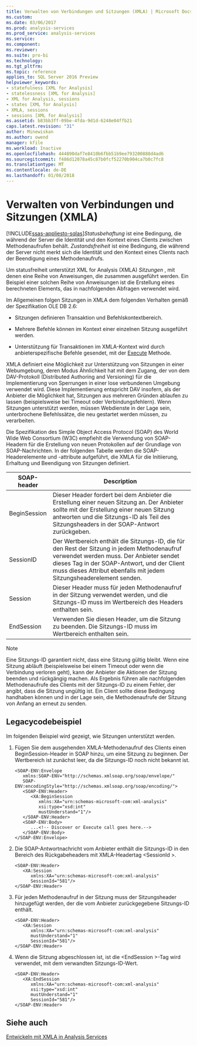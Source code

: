 ```yaml
---
title: Verwalten von Verbindungen und Sitzungen (XMLA) | Microsoft Docs
ms.custom: 
ms.date: 03/06/2017
ms.prod: analysis-services
ms.prod_service: analysis-services
ms.service: 
ms.component: 
ms.reviewer: 
ms.suite: pro-bi
ms.technology: 
ms.tgt_pltfrm: 
ms.topic: reference
applies_to: SQL Server 2016 Preview
helpviewer_keywords:
- statefulness [XML for Analysis]
- statelessness [XML for Analysis]
- XML for Analysis, sessions
- states [XML for Analysis]
- XMLA, sessions
- sessions [XML for Analysis]
ms.assetid: b83bb3ff-09be-4fda-9d1d-6248e04ffb21
caps.latest.revision: "31"
author: Minewiskan
ms.author: owend
manager: kfile
ms.workload: Inactive
ms.openlocfilehash: 444890daf7e8410b6fbb51b9ee793200888d4ad6
ms.sourcegitcommit: f486d12078a45c87b0fcf52270b904ca7b0c7fc8
ms.translationtype: MT
ms.contentlocale: de-DE
ms.lasthandoff: 01/08/2018
---
```

# <a name="managing-connections-and-sessions-xmla"></a>Verwalten von Verbindungen und Sitzungen (XMLA)
[!INCLUDE[ssas-appliesto-sqlas](../../includes/ssas-appliesto-sqlas.md)]*Statusbehaftung* ist eine Bedingung, die während der Server die Identität und den Kontext eines Clients zwischen Methodenaufrufen behält. *Zustandsfreiheit* ist eine Bedingung, die während der Server nicht merkt sich die Identität und den Kontext eines Clients nach der Beendigung eines Methodenaufrufs.  
  
 Um statusfreiheit unterstützt XML for Analysis (XMLA) *Sitzungen* , mit denen eine Reihe von Anweisungen, die zusammen ausgeführt werden. Ein Beispiel einer solchen Reihe von Anweisungen ist die Erstellung eines berechneten Elements, das in nachfolgenden Abfragen verwendet wird.  
  
 Im Allgemeinen folgen Sitzungen in XMLA dem folgenden Verhalten gemäß der Spezifikation OLE DB 2.6:  
  
-   Sitzungen definieren Transaktion und Befehlskontextbereich.  
  
-   Mehrere Befehle können im Kontext einer einzelnen Sitzung ausgeführt werden.  
  
-   Unterstützung für Transaktionen im XMLA-Kontext wird durch anbieterspezifische Befehle gesendet, mit der [Execute](../../analysis-services/xmla/xml-elements-methods-execute.md) Methode.  
  
 XMLA definiert eine Möglichkeit zur Unterstützung von Sitzungen in einer Webumgebung, deren Modus Ähnlichkeit hat mit dem Zugang, der von dem DAV-Protokoll (Distributed Authoring and Versioning) für die Implementierung von Sperrungen in einer lose verbundenen Umgebung verwendet wird. Diese Implementierung entspricht DAV insofern, als der Anbieter die Möglichkeit hat, Sitzungen aus mehreren Gründen ablaufen zu lassen (beispielsweise bei Timeout oder Verbindungsfehlern). Wenn Sitzungen unterstützt werden, müssen Webdienste in der Lage sein, unterbrochene Befehlssätze, die neu gestartet werden müssen, zu verarbeiten.  
  
 Die Spezifikation des Simple Object Access Protocol (SOAP) des World Wide Web Consortium (W3C) empfiehlt die Verwendung von SOAP-Headern für die Erstellung von neuen Protokollen auf der Grundlage von SOAP-Nachrichten. In der folgenden Tabelle werden die SOAP-Headerelemente und -attribute aufgeführt, die XMLA für die Initiierung, Erhaltung und Beendigung von Sitzungen definiert.  
  
|SOAP-header|Description|  
|-----------------|-----------------|  
|BeginSession|Dieser Header fordert bei dem Anbieter die Erstellung einer neuen Sitzung an. Der Anbieter sollte mit der Erstellung einer neuen Sitzung antworten und die Sitzungs-ID als Teil des Sitzungsheaders in der SOAP-Antwort zurückgeben.|  
|SessionID|Der Wertbereich enthält die Sitzungs-ID, die für den Rest der Sitzung in jedem Methodenaufruf verwendet werden muss. Der Anbieter sendet dieses Tag in der SOAP-Antwort, und der Client muss dieses Attribut ebenfalls mit jedem Sitzungsheaderelement senden.|  
|Session|Dieser Header muss für jeden Methodenaufruf in der Sitzung verwendet werden, und die Sitzungs-ID muss im Wertbereich des Headers enthalten sein.|  
|EndSession|Verwenden Sie diesen Header, um die Sitzung zu beenden. Die Sitzungs-ID muss im Wertbereich enthalten sein.|  
  
> [!NOTE]  
>  Eine Sitzungs-ID garantiert nicht, dass eine Sitzung gültig bleibt. Wenn eine Sitzung abläuft (beispielsweise bei einem Timeout oder wenn die Verbindung verloren geht), kann der Anbieter die Aktionen der Sitzung beenden und rückgängig machen. Als Ergebnis führen alle nachfolgenden Methodenaufrufe des Clients mit der Sitzungs-ID zu einem Fehler, der angibt, dass die Sitzung ungültig ist. Ein Client sollte diese Bedingung handhaben können und in der Lage sein, die Methodenaufrufe der Sitzung von Anfang an erneut zu senden.  
  
## <a name="legacy-code-example"></a>Legacycodebeispiel  
 Im folgenden Beispiel wird gezeigt, wie Sitzungen unterstützt werden.  
  
1.  Fügen Sie dem ausgehenden XMLA-Methodenaufruf des Clients einen BeginSession-Header in SOAP hinzu, um eine Sitzung zu beginnen. Der Wertbereich ist zunächst leer, da die Sitzungs-ID noch nicht bekannt ist.  
  
    ```  
    <SOAP-ENV:Envelope  
       xmlns:SOAP-ENV="http://schemas.xmlsoap.org/soap/envelope/"  
       SOAP-ENV:encodingStyle="http://schemas.xmlsoap.org/soap/encoding/">  
       <SOAP-ENV:Header>  
          <XA:BeginSession  
             xmlns:XA="urn:schemas-microsoft-com:xml-analysis"  
             xsi:type="xsd:int"  
             mustUnderstand="1"/>  
       </SOAP-ENV:Header>  
       <SOAP-ENV:Body>  
          ...<!-- Discover or Execute call goes here.-->  
       </SOAP-ENV:Body>  
    </SOAP-ENV:Envelope>  
    ```  
  
2.  Die SOAP-Antwortnachricht vom Anbieter enthält die Sitzungs-ID in den Bereich des Rückgabeheaders mit XMLA-Headertag \<SessionId >.  
  
    ```  
    <SOAP-ENV:Header>  
       <XA:Session  
          xmlns:XA="urn:schemas-microsoft-com:xml-analysis"  
          SessionId="581"/>  
    </SOAP-ENV:Header>  
    ```  
  
3.  Für jeden Methodenaufruf in der Sitzung muss der Sitzungsheader hinzugefügt werden, der die vom Anbieter zurückgegebene Sitzungs-ID enthält.  
  
    ```  
    <SOAP-ENV:Header>  
       <XA:Session  
          xmlns:XA="urn:schemas-microsoft-com:xml-analysis"  
          mustUnderstand="1"  
          SessionId="581"/>  
    </SOAP-ENV:Header>  
    ```  
  
4.  Wenn die Sitzung abgeschlossen ist, ist die \<EndSession >-Tag wird verwendet, mit dem verwandten Sitzungs-ID-Wert.  
  
    ```  
    <SOAP-ENV:Header>  
       <XA:EndSession  
          xmlns:XA="urn:schemas-microsoft-com:xml-analysis"  
          xsi:type="xsd:int"  
          mustUnderstand="1"  
          SessionId="581"/>  
    </SOAP-ENV:Header>  
    ```  
  
## <a name="see-also"></a>Siehe auch  
 [Entwickeln mit XMLA in Analysis Services](../../analysis-services/multidimensional-models-scripting-language-assl-xmla/developing-with-xmla-in-analysis-services.md)  
  
  
